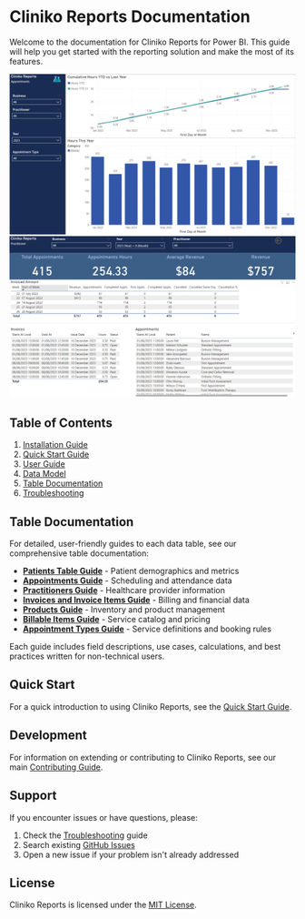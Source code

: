 # Cliniko Reports Documentation

Welcome to the documentation for Cliniko Reports for Power BI. This guide will help you get started with the reporting solution and make the most of its features.

![Alt text](/docs//assets/images/screenshot-appointments.png "Appointments Report")
![Alt text](/docs//assets/images/screenshot-practitioner.png "Practitioner Report")

## Table of Contents

1. [Installation Guide](./installation.md)
2. [Quick Start Guide](./quick-start.md)
3. [User Guide](./user-guide.md)
4. [Data Model](./data-model.md)
5. [Table Documentation](./data-model.md#detailed-table-documentation)
6. [Troubleshooting](./troubleshooting.md)

## Table Documentation

For detailed, user-friendly guides to each data table, see our comprehensive table documentation:

- **[Patients Table Guide](./patients-table-guide.md)** - Patient demographics and metrics
- **[Appointments Guide](./appointments-guide.md)** - Scheduling and attendance data
- **[Practitioners Guide](./practitioners-guide.md)** - Healthcare provider information
- **[Invoices and Invoice Items Guide](./invoices-and-invoice-items-guide.md)** - Billing and financial data
- **[Products Guide](./products-guide.md)** - Inventory and product management
- **[Billable Items Guide](./billable-items-guide.md)** - Service catalog and pricing
- **[Appointment Types Guide](./appointment-types-guide.md)** - Service definitions and booking rules

Each guide includes field descriptions, use cases, calculations, and best practices written for non-technical users.

## Quick Start

For a quick introduction to using Cliniko Reports, see the [Quick Start Guide](./quick-start.md).

## Development

For information on extending or contributing to Cliniko Reports, see our main [Contributing Guide](../CONTRIBUTING.md).

## Support

If you encounter issues or have questions, please:

1. Check the [Troubleshooting](./troubleshooting.md) guide
2. Search existing [GitHub Issues](https://github.com/tunechr/cliniko-reports/issues)
3. Open a new issue if your problem isn't already addressed

## License

Cliniko Reports is licensed under the [MIT License](../LICENSE).

